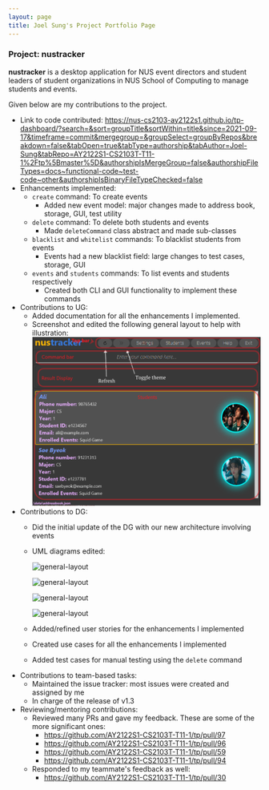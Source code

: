 ```yaml
---
layout: page
title: Joel Sung's Project Portfolio Page
---
```


### Project: nustracker

**nustracker** is a desktop application for NUS event directors and student leaders of student organizations in NUS School of Computing to manage students and events.

Given below are my contributions to the project.

* Link to code contributed: https://nus-cs2103-ay2122s1.github.io/tp-dashboard/?search=&sort=groupTitle&sortWithin=title&since=2021-09-17&timeframe=commit&mergegroup=&groupSelect=groupByRepos&breakdown=false&tabOpen=true&tabType=authorship&tabAuthor=Joel-Sung&tabRepo=AY2122S1-CS2103T-T11-1%2Ftp%5Bmaster%5D&authorshipIsMergeGroup=false&authorshipFileTypes=docs~functional-code~test-code~other&authorshipIsBinaryFileTypeChecked=false
* Enhancements implemented:
  * `create` command: To create events
    * Added new event model: major changes made to address book, storage, GUI, test utility
  * `delete` command: To delete both students and events
    * Made `deleteCommand` class abstract and made sub-classes
  * `blacklist` and `whitelist` commands: To blacklist students from events
    * Events had a new blacklist field: large changes to test cases, storage, GUI
  * `events` and `students` commands: To list events and students respectively
    * Created both CLI and GUI functionality to implement these commands
* Contributions to UG:
  * Added documentation for all the enhancements I implemented.
  * Screenshot and edited the following general layout to help with illustration:
  ![general-layout](../images/general-layout.png)
* Contributions to DG:
  * Did the initial update of the DG with our new architecture involving events
  * UML diagrams edited:

    ![general-layout](../images/DeleteSequenceDiagram.png)
  
    ![general-layout](../images/UiClassDiagram.png)
  
    ![general-layout](../images/ModelClassDiagram.png)

    ![general-layout](../images/StorageClassDiagram.png)
  
  * Added/refined user stories for the enhancements I implemented
  * Created use cases for all the enhancements I implemented
  * Added test cases for manual testing using the `delete` command
* Contributions to team-based tasks:
  * Maintained the issue tracker: most issues were created and assigned by me
  * In charge of the release of v1.3
* Reviewing/mentoring contributions:
  * Reviewed many PRs and gave my feedback. These are some of the more significant ones:
    * https://github.com/AY2122S1-CS2103T-T11-1/tp/pull/97
    * https://github.com/AY2122S1-CS2103T-T11-1/tp/pull/96
    * https://github.com/AY2122S1-CS2103T-T11-1/tp/pull/59
    * https://github.com/AY2122S1-CS2103T-T11-1/tp/pull/94
  * Responded to my teammate's feedback as well:
    * https://github.com/AY2122S1-CS2103T-T11-1/tp/pull/30
